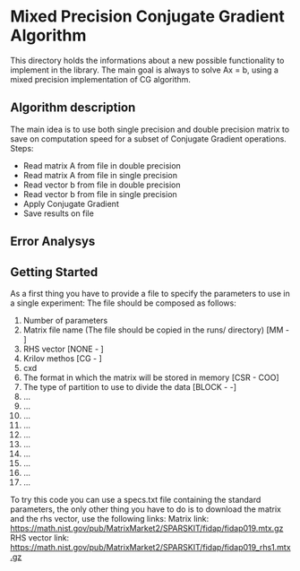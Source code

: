 # Mixed Precision Conjugate Gradient Algorithm
This directory holds the informations about a new possible functionality to implement in the library. The main goal is always to solve Ax = b, using a mixed precision implementation of CG algorithm.
## Algorithm description
The main idea is to use both single precision and double precision matrix to save on computation speed for a subset of Conjugate Gradient operations. 
Steps:
- Read matrix A from file in double precision
- Read matrix A from file in single precision 
- Read vector b from file in double precision
- Read vector b from file in single precision
- Apply Conjugate Gradient
- Save results on file
## Error Analysys
## Getting Started
As a first thing you have to provide a file to specify the parameters to use in a single experiment:
The file should be composed as follows:
1) Number of parameters
2) Matrix file name (The file should be copied in the runs/ directory) [MM - ]
3) RHS vector [NONE - ]
4) Krilov methos [CG - ]
5) cxd
6) The format in which the matrix will be stored in memory [CSR - COO]
7) The type of partition to use to divide the data [BLOCK - -] 
8) ...
9) ...
10) ...
11) ...
12) ...
13) ...
14) ...
15) ...
16) ...
17) ...

To try this code you can use a specs.txt file containing the standard parameters, the only other thing you have to do is to download the matrix and the rhs vector, use the following links:
Matrix link: https://math.nist.gov/pub/MatrixMarket2/SPARSKIT/fidap/fidap019.mtx.gz
RHS vector link: https://math.nist.gov/pub/MatrixMarket2/SPARSKIT/fidap/fidap019_rhs1.mtx.gz
